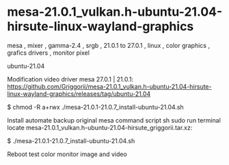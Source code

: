 # mesa-21.0.1_vulkan.h-ubuntu-21.04-hirsute-linux-wayland-graphics
mesa , mixer , gamma-2.4 , srgb , 21.0.1 to 27.0.1 , linux , color graphics , grafics drivers , monitor pixel

ubuntu-21.04

Modification video driver mesa 27.0.1 | 21.0.1: https://github.com/Griggorii/mesa-21.0.1_vulkan.h-ubuntu-21.04-hirsute-linux-wayland-graphics/releases/tag/ubuntu-21.04

$ chmod -R a+rwx ./mesa-21.0.1-21.0.7_install-ubuntu-21.04.sh

Install automate backup original mesa command script sh sudo run terminal locate mesa-21.0.1_vulkan.h-ubuntu-21.04-hirsute_griggorii.tar.xz:

$ ./mesa-21.0.1-21.0.7_install-ubuntu-21.04.sh

Reboot test color monitor image and video
